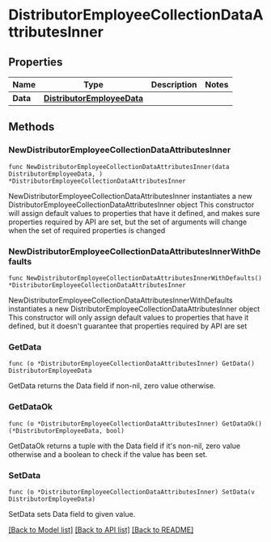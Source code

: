 # DistributorEmployeeCollectionDataAttributesInner

## Properties

Name | Type | Description | Notes
------------ | ------------- | ------------- | -------------
**Data** | [**DistributorEmployeeData**](DistributorEmployeeData.md) |  | 

## Methods

### NewDistributorEmployeeCollectionDataAttributesInner

`func NewDistributorEmployeeCollectionDataAttributesInner(data DistributorEmployeeData, ) *DistributorEmployeeCollectionDataAttributesInner`

NewDistributorEmployeeCollectionDataAttributesInner instantiates a new DistributorEmployeeCollectionDataAttributesInner object
This constructor will assign default values to properties that have it defined,
and makes sure properties required by API are set, but the set of arguments
will change when the set of required properties is changed

### NewDistributorEmployeeCollectionDataAttributesInnerWithDefaults

`func NewDistributorEmployeeCollectionDataAttributesInnerWithDefaults() *DistributorEmployeeCollectionDataAttributesInner`

NewDistributorEmployeeCollectionDataAttributesInnerWithDefaults instantiates a new DistributorEmployeeCollectionDataAttributesInner object
This constructor will only assign default values to properties that have it defined,
but it doesn't guarantee that properties required by API are set

### GetData

`func (o *DistributorEmployeeCollectionDataAttributesInner) GetData() DistributorEmployeeData`

GetData returns the Data field if non-nil, zero value otherwise.

### GetDataOk

`func (o *DistributorEmployeeCollectionDataAttributesInner) GetDataOk() (*DistributorEmployeeData, bool)`

GetDataOk returns a tuple with the Data field if it's non-nil, zero value otherwise
and a boolean to check if the value has been set.

### SetData

`func (o *DistributorEmployeeCollectionDataAttributesInner) SetData(v DistributorEmployeeData)`

SetData sets Data field to given value.



[[Back to Model list]](../README.md#documentation-for-models) [[Back to API list]](../README.md#documentation-for-api-endpoints) [[Back to README]](../README.md)


